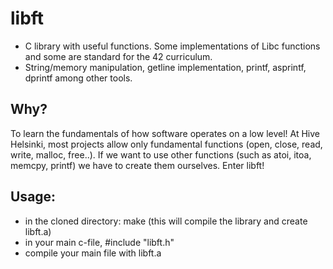 # libft
- C library with useful functions. Some implementations of Libc functions and some are standard for the 42 curriculum.
- String/memory manipulation, getline implementation, printf, asprintf, dprintf among other tools.

## Why?
To learn the fundamentals of how software operates on a low level!
At Hive Helsinki, most projects allow only fundamental functions (open, close, read, write, malloc, free..).
If we want to use other functions (such as atoi, itoa, memcpy, printf) we have to create them ourselves.
Enter libft!

## Usage:
- in the cloned directory: make (this will compile the library and create libft.a)
- in your main c-file, #include "libft.h"
- compile your main file with libft.a
